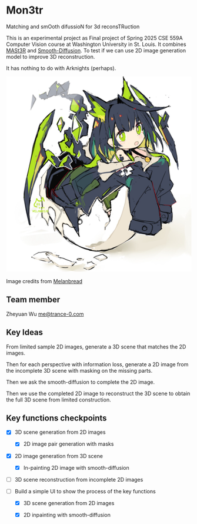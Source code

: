 # Mon3tr

Matching and smOoth difussioN for 3d reconsTRuction

This is an experimental project as Final project of Spring 2025 CSE 559A Computer Vision course at Washington University in St. Louis. It combines [MASt3R](https://github.com/naver/mast3r) and [Smooth-Diffusion](https://github.com/SHI-Labs/Smooth-Diffusion). To test if we can use 2D image generation model to improve 3D reconstruction.

It has nothing to do with Arknights (perhaps).

![Image credits from [Melanbread](https://www.instagram.com/p/DINiQe8RfgO/)](./assets/Mon3tr.png)

Image credits from [Melanbread](https://www.instagram.com/p/DINiQe8RfgO/)

## Team member

Zheyuan Wu <me@trance-0.com>

## Key Ideas

From limited sample 2D images, generate a 3D scene that matches the 2D images.

Then for each perspective with information loss, generate a 2D image from the incomplete 3D scene with masking on the missing parts.

Then we ask the smooth-diffusion to complete the 2D image.

Then we use the completed 2D image to reconstruct the 3D scene to obtain the full 3D scene from limited construction.

## Key functions checkpoints

- [x] 3D scene generation from 2D images
  - [x] 2D image pair generation with masks
- [x] 2D image generation from 3D scene
  - [x] In-painting 2D image with smooth-diffusion
- [ ] 3D scene reconstruction from incomplete 2D images

- [ ] Build a simple UI to show the process of the key functions
  - [x] 3D scene generation from 2D images
  - [x] 2D inpainting with smooth-diffusion



